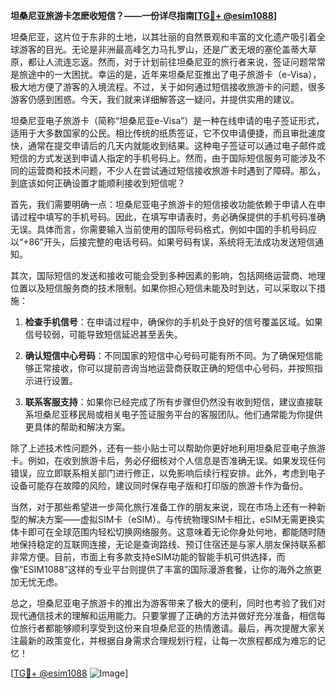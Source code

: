 **坦桑尼亚旅游卡怎麽收短信？——一份详尽指南[[TG💪+ @esim1088](https://t.me/s/esim1088)]**

坦桑尼亚，这片位于东非的土地，以其壮丽的自然景观和丰富的文化遗产吸引着全球游客的目光。无论是非洲最高峰乞力马扎罗山，还是广袤无垠的塞伦盖蒂大草原，都让人流连忘返。然而，对于计划前往坦桑尼亚的旅行者来说，签证问题常常是旅途中的一大困扰。幸运的是，近年来坦桑尼亚推出了电子旅游卡（e-Visa），极大地方便了游客的入境流程。不过，关于如何通过短信接收旅游卡的问题，很多游客仍感到困惑。今天，我们就来详细解答这一疑问，并提供实用的建议。

坦桑尼亚电子旅游卡（简称“坦桑尼亚e-Visa”）是一种在线申请的电子签证形式，适用于大多数国家的公民。相比传统的纸质签证，它不仅申请便捷，而且审批速度快，通常在提交申请后的几天内就能收到结果。这种电子签证可以通过电子邮件或短信的方式发送到申请人指定的手机号码上。然而，由于国际短信服务可能涉及不同的运营商和技术问题，不少人在尝试通过短信接收旅游卡时遇到了障碍。那么，到底该如何正确设置才能顺利接收到短信呢？

首先，我们需要明确一点：坦桑尼亚电子旅游卡的短信接收功能依赖于申请人在申请过程中填写的手机号码。因此，在填写申请表时，务必确保提供的手机号码准确无误。具体而言，你需要输入当前使用的国际号码格式，例如中国的手机号码应以“+86”开头，后接完整的电话号码。如果号码有误，系统将无法成功发送短信通知。

其次，国际短信的发送和接收可能会受到多种因素的影响，包括网络运营商、地理位置以及短信服务商的技术限制。如果你担心短信未能及时到达，可以采取以下措施：

1. **检查手机信号**：在申请过程中，确保你的手机处于良好的信号覆盖区域。如果信号较弱，可能导致短信延迟甚至丢失。
   
2. **确认短信中心号码**：不同国家的短信中心号码可能有所不同。为了确保短信能够正常接收，你可以提前咨询当地运营商获取正确的短信中心号码，并按照指示进行设置。

3. **联系客服支持**：如果你已经完成了所有步骤但仍然没有收到短信，建议直接联系坦桑尼亚移民局或相关电子签证服务平台的客服团队。他们通常能为你提供更具体的帮助和解决方案。

除了上述技术性问题外，还有一些小贴士可以帮助你更好地利用坦桑尼亚电子旅游卡。例如，在收到旅游卡后，务必仔细核对个人信息是否准确无误。如果发现任何错误，应立即联系相关部门进行修正，以免影响后续行程安排。此外，考虑到电子设备可能存在故障的风险，建议同时保存电子版和打印版的旅游卡作为备份。

当然，对于那些希望进一步简化旅行准备工作的朋友来说，现在市场上还有一种新型的解决方案——虚拟SIM卡（eSIM）。与传统物理SIM卡相比，eSIM无需更换实体卡即可在全球范围内轻松切换网络服务。这意味着无论你身处何地，都能随时随地保持稳定的互联网连接，无论是查询路线、预订住宿还是与家人朋友保持联系都非常方便。目前，市面上有多款支持eSIM功能的智能手机可供选择，而像“ESIM1088”这样的专业平台则提供了丰富的国际漫游套餐，让你的海外之旅更加无忧无虑。

总之，坦桑尼亚电子旅游卡的推出为游客带来了极大的便利，同时也考验了我们对现代通信技术的理解和运用能力。只要掌握了正确的方法并做好充分准备，相信每位旅行者都能够顺利享受到这份来自坦桑尼亚的热情邀请。最后，再次提醒大家关注最新的政策变化，并根据自身需求合理规划行程，让每一次旅程都成为难忘的记忆！

[[TG💪+ @esim1088](https://t.me/s/esim1088) ![Image](https://i.postimg.cc/4NQfJmqS/Snipaste-2025-05-13-00-14-12.png)]